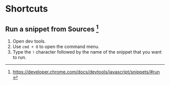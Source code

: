 
# Shortcuts

## Run a snippet from Sources [^chrome-snippets]
1. Open dev tools.
2. Use `cmd + O` to open the command menu.
3. Type the `!` character followed by the name of the snippet that you want to run.

[^chrome-snippets]: https://developer.chrome.com/docs/devtools/javascript/snippets/#run